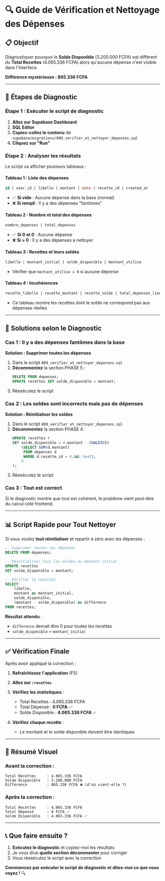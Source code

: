 # 🔍 Guide de Vérification et Nettoyage des Dépenses

## 📋 Objectif
Diagnostiquer pourquoi le **Solde Disponible** (3.200.000 FCFA) est différent du **Total Recettes** (4.065.336 FCFA) alors qu'aucune dépense n'est visible dans l'interface.

**Différence mystérieuse : 865.336 FCFA**

---

## 🚀 Étapes de Diagnostic

### **Étape 1 : Exécuter le script de diagnostic**

1. **Allez sur Supabase Dashboard**
2. **SQL Editor**
3. **Copiez-collez le contenu** de `supabase/migrations/009_verifier_et_nettoyer_depenses.sql`
4. **Cliquez sur "Run"**

### **Étape 2 : Analyser les résultats**

Le script va afficher plusieurs tableaux :

#### **Tableau 1 : Liste des dépenses**
```sql
id | user_id | libelle | montant | date | recette_id | created_at
```
- ✅ **Si vide** : Aucune dépense dans la base (normal)
- ❌ **Si rempli** : Il y a des dépenses "fantômes"

#### **Tableau 2 : Nombre et total des dépenses**
```sql
nombre_depenses | total_depenses
```
- ✅ **Si 0 et 0** : Aucune dépense
- ❌ **Si > 0** : Il y a des dépenses à nettoyer

#### **Tableau 3 : Recettes et leurs soldes**
```sql
libelle | montant_initial | solde_disponible | montant_utilise
```
- Vérifier que `montant_utilise = 0` si aucune dépense

#### **Tableau 4 : Incohérences**
```sql
recette_libelle | recette_montant | recette_solde | total_depenses_liees | solde_calcule | difference
```
- Ce tableau montre les recettes dont le solde ne correspond pas aux dépenses réelles

---

## 🔧 Solutions selon le Diagnostic

### **Cas 1 : Il y a des dépenses fantômes dans la base**

**Solution : Supprimer toutes les dépenses**

1. Dans le script `009_verifier_et_nettoyer_depenses.sql`
2. **Décommentez** la section PHASE 5 :
   ```sql
   DELETE FROM depenses;
   UPDATE recettes SET solde_disponible = montant;
   ```
3. Réexécutez le script

### **Cas 2 : Les soldes sont incorrects mais pas de dépenses**

**Solution : Réinitialiser les soldes**

1. Dans le script `009_verifier_et_nettoyer_depenses.sql`
2. **Décommentez** la section PHASE 4 :
   ```sql
   UPDATE recettes r
   SET solde_disponible = r.montant - COALESCE(
       (SELECT SUM(d.montant) 
        FROM depenses d 
        WHERE d.recette_id = r.id::text),
       0
   );
   ```
3. Réexécutez le script

### **Cas 3 : Tout est correct**

Si le diagnostic montre que tout est cohérent, le problème vient peut-être du calcul côté frontend.

---

## 📊 Script Rapide pour Tout Nettoyer

Si vous voulez **tout réinitialiser** et repartir à zéro avec les dépenses :

```sql
-- Supprimer toutes les dépenses
DELETE FROM depenses;

-- Réinitialiser tous les soldes au montant initial
UPDATE recettes
SET solde_disponible = montant;

-- Vérifier le résultat
SELECT 
    libelle,
    montant as montant_initial,
    solde_disponible,
    (montant - solde_disponible) as difference
FROM recettes;
```

**Résultat attendu** : 
- `difference` devrait être 0 pour toutes les recettes
- `solde_disponible` = `montant_initial`

---

## ✅ Vérification Finale

Après avoir appliqué la correction :

1. **Rafraîchissez l'application** (F5)
2. **Allez sur `/recettes`**
3. **Vérifiez les statistiques** :
   - Total Recettes : 4.065.336 FCFA
   - Total Dépensé : **0 FCFA** ✅
   - Solde Disponible : **4.065.336 FCFA** ✅

4. **Vérifiez chaque recette** :
   - Le montant et le solde disponible doivent être identiques

---

## 🎯 Résumé Visuel

### **Avant la correction :**
```
Total Recettes     : 4.065.336 FCFA
Solde Disponible   : 3.200.000 FCFA
Différence         : 865.336 FCFA ❌ (d'où vient-elle ?)
```

### **Après la correction :**
```
Total Recettes     : 4.065.336 FCFA
Total Dépensé      : 0 FCFA ✅
Solde Disponible   : 4.065.336 FCFA ✅
```

---

## 📞 Que faire ensuite ?

1. **Exécutez le diagnostic** et copiez-moi les résultats
2. Je vous dirai **quelle section décommenter** pour corriger
3. Vous réexécutez le script avec la correction

**Commencez par exécuter le script de diagnostic et dites-moi ce que vous voyez !** 🔍











